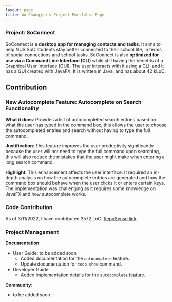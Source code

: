```yaml
---
layout: page
title: Wu Changjun's Project Portfolio Page
---
```


### Project: SoConnect

SoConnect is a **desktop app for managing contacts and tasks**. It aims to help NUS SoC students stay better connected to their school life, in terms of social connections and school tasks. SoConnect is also **optimized for use via a Command Line Interface (CLI)** while still having the benefits of a Graphical User Interface (GUI). The user interacts with it using a CLI, and it has a GUI created with JavaFX. It is written in Java, and has about 42 kLoC.


## Contribution

### New Autocomplete Feature: Autocomplete on Search Functionality

**What it does**: Provides a list of autocompleted search entries based on what the user has typed in the command box, this allows the user to choose the autocompleted entries and search without having to type the full command.

**Justification**: This feature improves the user productivity significantly because the user will not need to type the full command upon searching, this will also reduce the mistakes that the user might make when entering a long search command.

**Highlight**: This enhancement affects the user interface. It required an in-depth analysis on how the autocomplete entries are generated and how the command box should behave when the user clicks it or enters certain keys. The implementation was challenging as it requires some knowledge on JavaFX and how autocomplete works.


### Code Contribution
As of 3/11/2022, I have contributed 3572 LoC. [RepoSense link](https://nus-cs2103-ay2223s1.github.io/tp-dashboard/?search=ugholaf&breakdown=true)


### Project Management

**Documentation**:
* User Guide: to be added soon
  * Added documentation for the `autocomplete` feature.
  * Update documentation for `todo show` command.
* Developer Guide: 
  * Added implementation details for the `autocomplete` feature.

**Community**:
* to be added soon
